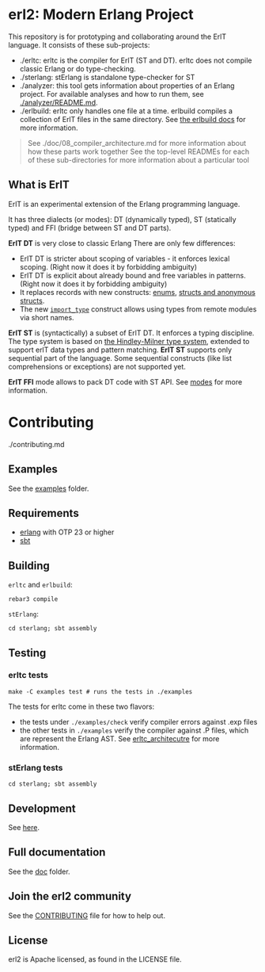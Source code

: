 # erl2: Modern Erlang Project

This repository is for prototyping and collaborating around the ErlT language. It consists of these sub-projects:
- ./erltc: erltc is the compiler for ErlT (ST and DT). erltc does not compile classic Erlang or do type-checking.
- ./sterlang: stErlang is standalone type-checker for ST
- ./analyzer:  this tool gets information about properties of an Erlang project. For available analyses and how to run them, see [./analyzer/README.md](./analyzer/README.md).
- ./erlbuild: erltc only handles one file at a time. erlbuild compiles a collection of ErlT files in the same directory. See [the erlbuild docs](./erlbuild/README.md) for more information.

> See ./doc/08_compiler_architecture.md for more information about how these parts work together
> See the top-level READMEs for each of these sub-directories for more information about a particular tool

## What is ErlT

ErlT is an experimental extension of the Erlang programming language.

It has three dialects (or modes): DT (dynamically typed), ST (statically typed)
and FFI (bridge between ST and DT parts).

**ErlT DT** is very close to classic Erlang
There are only few differences:

* ErlT DT is stricter about scoping of variables - it enforces lexical scoping.
  (Right now it does it by forbidding ambiguity)
* ErlT DT is explicit about already bound and free variables in patterns.
  (Right now it does it by forbidding ambiguity)
* It replaces records with new constructs: [enums](./doc/04_enums.md), [structs and anonymous structs](./doc/05_structs.md).
* The new [`import_type`](07_import_type.md) construct allows using types from
  remote modules via short names.

**ErlT ST** is (syntactically) a subset of ErlT DT. It enforces a typing
discipline. The type system is based on [the Hindley-Milner type
system](https://en.wikipedia.org/wiki/Hindley%E2%80%93Milner_type_system), extended to support erlT data types and pattern matching.
**ErlT ST** supports only sequential part of the language. Some sequential
constructs (like list comprehensions or exceptions) are not supported yet.

**ErlT FFI** mode allows to pack DT code with ST API. See [modes](./doc/03_modes.md) for more information.

# Contributing

./contributing.md

## Examples

See the [examples](examples/) folder.

## Requirements

- [erlang](https://www.erlang.org/) with OTP 23 or higher
- [sbt](https://www.scala-sbt.org/)

## Building

`erltc` and `erlbuild`:

```
rebar3 compile
```

`stErlang`:

```
cd sterlang; sbt assembly
```

## Testing

### erltc tests

    make -C examples test # runs the tests in ./examples

The tests for erltc come in these two flavors:
- the tests under `./examples/check` verify compiler errors against .exp files
- the other tests in `./examples` verify the compiler against .P files, which are represent the Erlang AST. See [erltc_architecutre](./doc/08_compiler_architecture.md) for more information.

### stErlang tests

    cd sterlang; sbt assembly

## Development

See [here](doc/01_intro.md#development).

## Full documentation

See the [doc](doc) folder.

## Join the erl2 community

See the [CONTRIBUTING](CONTRIBUTING.md) file for how to help out.

## License

erl2 is Apache licensed, as found in the LICENSE file.
